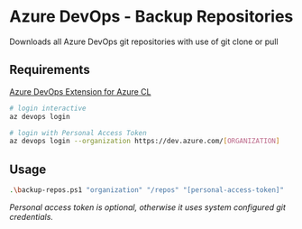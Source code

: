 # Azure DevOps - Backup Repositories

Downloads all Azure DevOps git repositories with use of git clone or pull

## Requirements

[Azure DevOps Extension for Azure CL](https://github.com/Azure/azure-devops-cli-extension)

```sh
# login interactive
az devops login

# login with Personal Access Token
az devops login --organization https://dev.azure.com/[ORGANIZATION]
```

## Usage

```sh
.\backup-repos.ps1 "organization" "/repos" "[personal-access-token]"
```

*Personal access token is optional, otherwise it uses system configured git credentials.*
